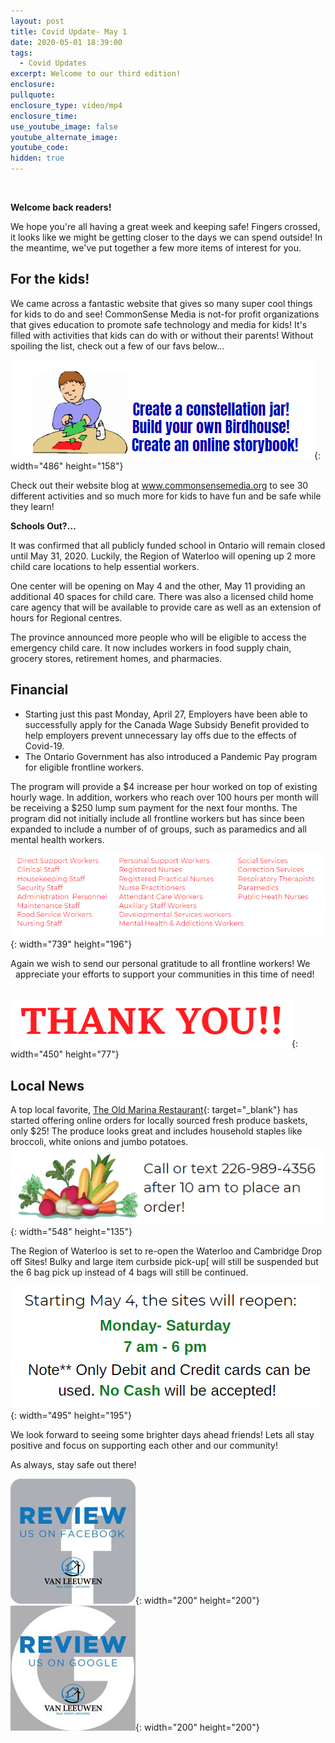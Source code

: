 ```yaml
---
layout: post
title: Covid Update- May 1
date: 2020-05-01 18:39:00
tags:
  - Covid Updates
excerpt: Welcome to our third edition!
enclosure:
pullquote:
enclosure_type: video/mp4
enclosure_time:
use_youtube_image: false
youtube_alternate_image:
youtube_code:
hidden: true
---
```


&nbsp;

**Welcome back readers\!&nbsp;**

We hope you're all having a great week and keeping safe\! Fingers crossed, it looks like we might be getting closer to the days we can spend outside\! In the meantime, we've put together a few more items of interest for you.&nbsp;

## **For the kids\!&nbsp;**

We came across a fantastic website that gives so many super cool things for kids to do and see\! CommonSense Media is not-for profit organizations that gives education to promote safe technology and media for kids\! It's filled with activities that kids can do with or without their parents\! Without spoiling the list, check out a few of our favs below…

![](/uploads/kid.PNG){: width="486" height="158"}

Check out their website blog at www.commonsensemedia.org to see 30 different activities and so much more for kids to have fun and be safe while they learn\!&nbsp;&nbsp;

**Schools Out?…&nbsp;**

It was confirmed that all publicly funded school in Ontario will remain closed until May 31, 2020. Luckily, the Region of Waterloo will opening up 2 more child care locations to help essential workers.&nbsp;

One center will be opening on May 4 and the other, May 11 providing an additional 40 spaces for child care. There was also a licensed child home care agency that will be available to provide care as well as an extension of hours for Regional centres.

The province announced more people who will be eligible to access the emergency child care. It now includes workers in food supply chain, grocery stores, retirement homes, and pharmacies.&nbsp;

## **Financial**

* Starting just this past Monday, April 27, Employers have been able to successfully apply for the Canada Wage Subsidy Benefit provided to help employers prevent unnecessary lay offs due to the effects of Covid-19.&nbsp;
* The Ontario Government has also introduced a Pandemic Pay program for eligible frontline workers.&nbsp; &nbsp; &nbsp; &nbsp; &nbsp; &nbsp; &nbsp; &nbsp; &nbsp; &nbsp; &nbsp; &nbsp; &nbsp; &nbsp; &nbsp; &nbsp; &nbsp; &nbsp; &nbsp; &nbsp; &nbsp; &nbsp; &nbsp; &nbsp; &nbsp; &nbsp; &nbsp; &nbsp; &nbsp;

The program will provide a $4 increase per hour worked on top of existing hourly wage. In addition, workers who reach over 100 hours per month will be receiving a $250 lump sum payment for the next four months. The program did not initially include all frontline workers but has since been expanded to include a number of of groups, such as paramedics and all mental health workers.&nbsp;

![](/uploads/e-wokrers.PNG){: width="739" height="196"}

Again we wish to send our personal gratitude to all frontline workers\! We&nbsp; &nbsp; &nbsp; &nbsp; appreciate your efforts to support your communities in this time of need\!&nbsp;

&nbsp; &nbsp; &nbsp; &nbsp; &nbsp; &nbsp; &nbsp;&nbsp;![](/uploads/ty.PNG){: width="450" height="77"}

## **Local News**

A top local favorite, [The Old Marina Restaurant](oldmarina.com){: target="_blank"} has started offering online orders for locally sourced fresh produce baskets, only $25\! The produce looks great and includes household staples like broccoli, white onions and jumbo potatoes.&nbsp; &nbsp; &nbsp; &nbsp; &nbsp; &nbsp; &nbsp; &nbsp; &nbsp;![](/uploads/veggies.PNG){: width="548" height="135"}

The Region of Waterloo is set to re-open the Waterloo and Cambridge Drop off Sites\! Bulky and large item curbside pick-up\[ will still be suspended but the 6 bag pick up instead of 4 bags will still be continued.&nbsp;

![](/uploads/dump.PNG){: width="495" height="195"}&nbsp; &nbsp; &nbsp; &nbsp; &nbsp; &nbsp; &nbsp; &nbsp;&nbsp;

We look forward to seeing some brighter days ahead friends\! Lets all stay positive and focus on supporting each other and our community\!

As always, stay safe out there\!&nbsp;

![](/uploads/fb-review-1.jpg){: width="200" height="200"}&nbsp; &nbsp;&nbsp;![](/uploads/g-review-1.jpg){: width="200" height="200"}

&nbsp;

&nbsp;

&nbsp;

&nbsp;